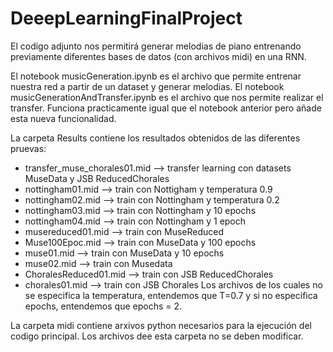 # DeeepLearningFinalProject
El codigo adjunto nos permitirá generar melodias de piano entrenando previamente diferentes bases de datos (con archivos midi) en una RNN.

El notebook musicGeneration.ipynb es el archivo que permite entrenar nuestra red a partir de un dataset y generar melodias.
El notebook musicGenerationAndTransfer.ipynb es el archivo que nos permite realizar el transfer. Funciona practicamente igual que el notebook anterior pero añade esta nueva funcionalidad.

La carpeta Results contiene los resultados obtenidos de las diferentes pruevas:
  - transfer_muse_chorales01.mid --> transfer learning con datasets MuseData y JSB ReducedChorales
  - nottingham01.mid --> train con Nottigham y temperatura 0.9
  - nottingham02.mid --> train con Nottingham y temperatura 0.2
  - nottingham03.mid --> train con Nottingham y 10 epochs
  - nottingham04.mid --> train con Nottingham y 1 epoch
  - musereduced01.mid --> train con MuseReduced
  - Muse100Epoc.mid --> train con MuseData y 100 epochs
  - muse01.mid --> train con MuseData y 10 epochs
  - muse02.mid --> train con Musedata
  - ChoralesReduced01.mid --> train con JSB ReducedChorales
  - chorales01.mid --> train con JSB Chorales
Los archivos de los cuales no se especifica la temperatura, entendemos que T=0.7 y si no especifica epochs, entendemos que epochs = 2.


La carpeta midi contiene arxivos python necesarios para la ejecución del codigo principal. Los archivos dee esta carpeta no se deben modificar.
